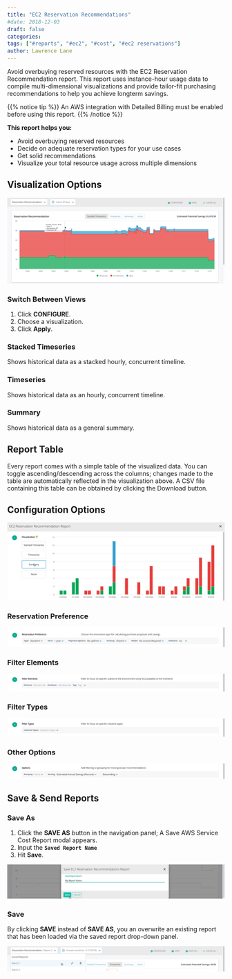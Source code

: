 ```yaml
---
title: "EC2 Reservation Recommendations"
#date: 2018-12-03
draft: false
categories:
tags: ["#reports", "#ec2", "#cost", "#ec2 reservations"]
author: Lawrence Lane
---
```


Avoid overbuying reserved resources with the EC2 Reservation Recommendation report. This report uses instance-hour usage data to compile multi-dimensional visualizations and provide tailor-fit purchasing recommendations to help you achieve longterm savings.

{{% notice tip %}}
An AWS integration with Detailed Billing must be enabled before using this report.
{{% /notice %}}

**This report helps you:**

- Avoid overbuying reserved resources
- Decide on adequate reservation types for your use cases
- Get solid recommendations
- Visualize your total resource usage across multiple dimensions

## Visualization Options

![visualization-options](static/images/reports-ec2-reservations/visualization-options.png)

### Switch Between Views
1. Click **CONFIGURE**.
2. Choose a visualization.
3. Click **Apply**.

### Stacked Timeseries
Shows historical data as a stacked hourly, concurrent timeline.

### Timeseries
Shows historical data as an hourly, concurrent timeline.

### Summary
Shows historical data as a general summary.

## Report Table
Every report comes with a simple table of the visualized data. You can toggle ascending/descending across the columns; changes made to the table are automatically reflected in the visualization above. A CSV file containing this table can be obtained by clicking the Download button.

## Configuration Options

![config-visualization](static/images/reports-ec2-reservations/config-visualization.png)

### Reservation Preference

![reservation-preference](static/images/reports-ec2-reservations/reservation-preference.png)

### Filter Elements

![filter-elements](static/images/reports-ec2-reservations/filter-elements.png)

### Filter Types

![filter-types](static/images/reports-ec2-reservations/filter-types.png)

### Other Options

![other-options](static/images/reports-ec2-reservations/other-options.png)

## Save & Send Reports

###  Save As
1. Click the **SAVE AS** button in the navigation panel; A Save AWS Service Cost Report modal appears.
2. Input the **`Saved Report Name`**
3. Hit **Save**.

![save-send-report](static/images/reports-ec2-reservations/save-send-report.png)

### Save
By clicking **SAVE** instead of **SAVE AS**, you an overwrite an existing report that has been loaded via the saved report drop-down panel.

![standard-save](static/images/reports-ec2-reservations/standard-save.png)
